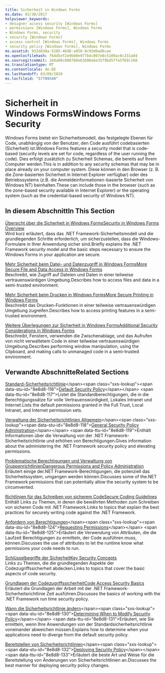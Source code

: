 ```yaml
---
title: Sicherheit in Windows Forms
ms.date: 03/30/2017
helpviewer_keywords:
- designer access security [Windows Forms]
- permissions [Windows Forms], Windows Forms
- Windows Forms, security
- security [Windows Forms]
- access control [Windows Forms], Windows Forms
- security policy [Windows Forms], Windows Forms
ms.assetid: 932d438a-5285-46d8-a958-8c93d0ad6cae
ms.openlocfilehash: f64d5ef2e9bb0e977b4c007e8c5109ac0c331a84
ms.sourcegitcommit: 160a88c8087b0e63606e6e35f9bd57fa5f69c168
ms.translationtype: MT
ms.contentlocale: de-DE
ms.lasthandoff: 03/09/2019
ms.locfileid: "57709548"
---
```

# <a name="windows-forms-security"></a><span data-ttu-id="8e8d8-102">Sicherheit in Windows Forms</span><span class="sxs-lookup"><span data-stu-id="8e8d8-102">Windows Forms Security</span></span>
<span data-ttu-id="8e8d8-103">Windows Forms bietet ein Sicherheitsmodell, das festgelegte Ebenen für Code, unabhängig von der Benutzer, den Code ausführt codebasierten (Sicherheit) ist.</span><span class="sxs-lookup"><span data-stu-id="8e8d8-103">Windows Forms features a security model that is code-based (security levels are set for code, regardless of the user running the code).</span></span> <span data-ttu-id="8e8d8-104">Dies erfolgt zusätzlich zu Sicherheit Schemas, die bereits auf Ihrem Computer werden.</span><span class="sxs-lookup"><span data-stu-id="8e8d8-104">This is in addition to any security schemas that may be in place already on your computer system.</span></span> <span data-ttu-id="8e8d8-105">Diese können in den Browser (z. B. die Zone-basierten Sicherheit in Internet Explorer verfügbar) oder des Betriebssystems (z.B. die Anmeldeinformationen-basierte Sicherheit von Windows NT) beinhalten.</span><span class="sxs-lookup"><span data-stu-id="8e8d8-105">These can include those in the browser (such as the zone-based security available in Internet Explorer) or the operating system (such as the credential-based security of Windows NT).</span></span>  
  
## <a name="in-this-section"></a><span data-ttu-id="8e8d8-106">In diesem Abschnitt</span><span class="sxs-lookup"><span data-stu-id="8e8d8-106">In This Section</span></span>  
 [<span data-ttu-id="8e8d8-107">Übersicht über die Sicherheit in Windows Forms</span><span class="sxs-lookup"><span data-stu-id="8e8d8-107">Security in Windows Forms Overview</span></span>](security-in-windows-forms-overview.md)  
 <span data-ttu-id="8e8d8-108">Wird kurz erläutert, dass das .NET Framework-Sicherheitsmodell und die grundlegenden Schritte erforderlich, um sicherzustellen, dass die Windows-Formulare in Ihrer Anwendung sicher sind.</span><span class="sxs-lookup"><span data-stu-id="8e8d8-108">Briefly explains the .NET Framework security model and the basic steps necessary to ensure the Windows Forms in your application are secure.</span></span>  
  
 [<span data-ttu-id="8e8d8-109">Mehr Sicherheit beim Datei- und Datenzugriff in Windows Forms</span><span class="sxs-lookup"><span data-stu-id="8e8d8-109">More Secure File and Data Access in Windows Forms</span></span>](more-secure-file-and-data-access-in-windows-forms.md)  
 <span data-ttu-id="8e8d8-110">Beschreibt, wie Zugriff auf Dateien und Daten in einer teilweise vertrauenswürdigen Umgebung.</span><span class="sxs-lookup"><span data-stu-id="8e8d8-110">Describes how to access files and data in a semi-trusted environment.</span></span>  
  
 [<span data-ttu-id="8e8d8-111">Mehr Sicherheit beim Drucken in Windows Forms</span><span class="sxs-lookup"><span data-stu-id="8e8d8-111">More Secure Printing in Windows Forms</span></span>](more-secure-printing-in-windows-forms.md)  
 <span data-ttu-id="8e8d8-112">Beschreibt das Drucken-Funktionen in einer teilweise vertrauenswürdigen Umgebung zugreifen.</span><span class="sxs-lookup"><span data-stu-id="8e8d8-112">Describes how to access printing features in a semi-trusted environment.</span></span>  
  
 [<span data-ttu-id="8e8d8-113">Weitere Überlegungen zur Sicherheit in Windows Forms</span><span class="sxs-lookup"><span data-stu-id="8e8d8-113">Additional Security Considerations in Windows Forms</span></span>](additional-security-considerations-in-windows-forms.md)  
 <span data-ttu-id="8e8d8-114">Beschreibt, Fenstern, verwenden die Zwischenablage, und das Aufrufen von nicht verwaltetem Code in einer teilweise vertrauenswürdigen Umgebung.</span><span class="sxs-lookup"><span data-stu-id="8e8d8-114">Describes performing window manipulation, using the Clipboard, and making calls to unmanaged code in a semi-trusted environment.</span></span>  
  
## <a name="related-sections"></a><span data-ttu-id="8e8d8-115">Verwandte Abschnitte</span><span class="sxs-lookup"><span data-stu-id="8e8d8-115">Related Sections</span></span>  
 <span data-ttu-id="8e8d8-116">[Standard-Sicherheitsrichtlinie](https://docs.microsoft.com/previous-versions/dotnet/netframework-4.0/03kwzyfc(v=vs.100))</span><span class="sxs-lookup"><span data-stu-id="8e8d8-116">[Default Security Policy](https://docs.microsoft.com/previous-versions/dotnet/netframework-4.0/03kwzyfc(v=vs.100))</span></span>  
 <span data-ttu-id="8e8d8-117">Listet die Standardberechtigungen, die in die Berechtigungssätze für volle Vertrauenswürdigkeit, Lokales Intranet und Internet.</span><span class="sxs-lookup"><span data-stu-id="8e8d8-117">Lists the default permissions granted in the Full Trust, Local Intranet, and Internet permission sets.</span></span>  
  
 <span data-ttu-id="8e8d8-118">[Verwaltung der Sicherheitsrichtlinien Allgemein](https://docs.microsoft.com/previous-versions/dotnet/netframework-4.0/ed5htz45(v=vs.100))</span><span class="sxs-lookup"><span data-stu-id="8e8d8-118">[General Security Policy Administration](https://docs.microsoft.com/previous-versions/dotnet/netframework-4.0/ed5htz45(v=vs.100))</span></span>  
 <span data-ttu-id="8e8d8-119">Enthält Informationen über die Verwaltung von der .NET Framework-Sicherheitsrichtlinie und erhöhen von Berechtigungen.</span><span class="sxs-lookup"><span data-stu-id="8e8d8-119">Gives information about the administering the .NET Framework security policy and elevating permissions.</span></span>  
  
 [<span data-ttu-id="8e8d8-120">Problematische Berechtigungen und Verwaltung von Gruppenrichtlinien</span><span class="sxs-lookup"><span data-stu-id="8e8d8-120">Dangerous Permissions and Policy Administration</span></span>](../misc/dangerous-permissions-and-policy-administration.md)  
 <span data-ttu-id="8e8d8-121">Erläutert einige der.NET Framework-Berechtigungen, die potenziell das Sicherheitssystem, umgangen werden können.</span><span class="sxs-lookup"><span data-stu-id="8e8d8-121">Discusses some of the.NET Framework permissions that can potentially allow the security system to be circumvented.</span></span>  
  
 [<span data-ttu-id="8e8d8-122">Richtlinien für das Schreiben von sicherem Code</span><span class="sxs-lookup"><span data-stu-id="8e8d8-122">Secure Coding Guidelines</span></span>](../../standard/security/secure-coding-guidelines.md)  
 <span data-ttu-id="8e8d8-123">Enthält Links zu Themen, in denen die bewährten Methoden zum Schreiben von sicheren Code mit .NET Framework.</span><span class="sxs-lookup"><span data-stu-id="8e8d8-123">Links to topics that explain the best practices for securely writing code against the .NET Framework.</span></span>  
  
 <span data-ttu-id="8e8d8-124">[Anfordern von Berechtigungen](https://docs.microsoft.com/previous-versions/dotnet/netframework-4.0/yd267cce(v=vs.100))</span><span class="sxs-lookup"><span data-stu-id="8e8d8-124">[Requesting Permissions](https://docs.microsoft.com/previous-versions/dotnet/netframework-4.0/yd267cce(v=vs.100))</span></span>  
 <span data-ttu-id="8e8d8-125">Erläutert die Verwendung von Attributen, die die Laufzeit Berechtigungen zu ermitteln, der Code ausführen muss, können.</span><span class="sxs-lookup"><span data-stu-id="8e8d8-125">Discusses the use of attributes to let the runtime know what permissions your code needs to run.</span></span>  
  
 [<span data-ttu-id="8e8d8-126">Schlüsselbegriffe der Sicherheit</span><span class="sxs-lookup"><span data-stu-id="8e8d8-126">Key Security Concepts</span></span>](../../standard/security/key-security-concepts.md)  
 <span data-ttu-id="8e8d8-127">Links zu Themen, die die grundlegenden Aspekte der Codezugriffssicherheit abdecken.</span><span class="sxs-lookup"><span data-stu-id="8e8d8-127">Links to topics that cover the basic aspects of code security.</span></span>  
  
 [<span data-ttu-id="8e8d8-128">Grundlagen der Codezugriffssicherheit</span><span class="sxs-lookup"><span data-stu-id="8e8d8-128">Code Access Security Basics</span></span>](../misc/code-access-security-basics.md)  
 <span data-ttu-id="8e8d8-129">Erläutert die Grundlagen der Arbeit mit der .NET Framework-Sicherheitsrichtlinie Zeit ausführen.</span><span class="sxs-lookup"><span data-stu-id="8e8d8-129">Discusses the basics of working with the .NET Framework run time security policy.</span></span>  
  
 <span data-ttu-id="8e8d8-130">[Wann die Sicherheitsrichtlinie ändern](https://docs.microsoft.com/previous-versions/dotnet/netframework-4.0/xky659fc(v=vs.100))</span><span class="sxs-lookup"><span data-stu-id="8e8d8-130">[Determining When to Modify Security Policy](https://docs.microsoft.com/previous-versions/dotnet/netframework-4.0/xky659fc(v=vs.100))</span></span>  
 <span data-ttu-id="8e8d8-131">Erläutert, wie Sie ermitteln, wenn Ihre Anwendungen von der Standardsicherheitsrichtlinie voneinander abweichen müssen.</span><span class="sxs-lookup"><span data-stu-id="8e8d8-131">Explains how to determine when your applications need to diverge from the default security policy.</span></span>  
  
 <span data-ttu-id="8e8d8-132">[Bereitstellen von Sicherheitsrichtlinien](https://docs.microsoft.com/previous-versions/dotnet/netframework-4.0/13wcxx6y(v=vs.100))</span><span class="sxs-lookup"><span data-stu-id="8e8d8-132">[Deploying Security Policy](https://docs.microsoft.com/previous-versions/dotnet/netframework-4.0/13wcxx6y(v=vs.100))</span></span>  
 <span data-ttu-id="8e8d8-133">Erläutert die beste Art und Weise für die Bereitstellung von Änderungen von Sicherheitsrichtlinien an.</span><span class="sxs-lookup"><span data-stu-id="8e8d8-133">Discusses the best manner for deploying security policy changes.</span></span>
